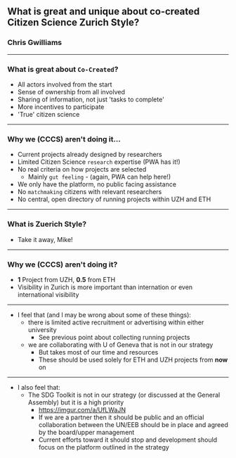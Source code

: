 ## What is great and unique about co-created Citizen Science Zurich Style?

### Chris Gwilliams

---

### What is great about `Co-Created`?

* All actors involved from the start
* Sense of ownership from all involved
* Sharing of information, not just 'tasks to complete'
* More incentives to participate
* 'True' citizen science

---

### Why we (CCCS) aren't doing it...

* Current projects already designed by researchers
* Limited Citizen Science `research` expertise (PWA has it!)
* No real criteria on how projects are selected
  * Mainly `gut feeling` - (again, PWA can help here!)
* We only have the platform, no public facing assistance
* No `matchmaking` citizens with relevant researchers
* No central, open directory of running projects within UZH and ETH

---

### What is Zuerich Style?

* Take it away, Mike!

--- 

### Why we (CCCS) aren't doing it?

* **1** Project from UZH, **0.5** from ETH
* Visibility in Zurich is more important than internation or even international visibility

---

* I feel that (and I may be wrong about some of these things):
  * there is limited active recruitment or advertising within either university
    * See previous point about collecting running projects 
  * we are collaborating with U of Geneva that is not in our strategy
    * But takes most of our time and resources
    * These should be used solely for ETH and UZH projects from **now** on

---

* I also feel that:
  * The SDG Toolkit is not in our strategy (or discussed at the General Assembly) but it is a high priority
    * https://imgur.com/a/UfLWaJN 
    * If we are a partner then it should be public and an official collaboration between the UN/EEB should be in place and agreed by the board/upper management
    * Current efforts toward it should stop and development should focus on the platform outlined in the strategy






